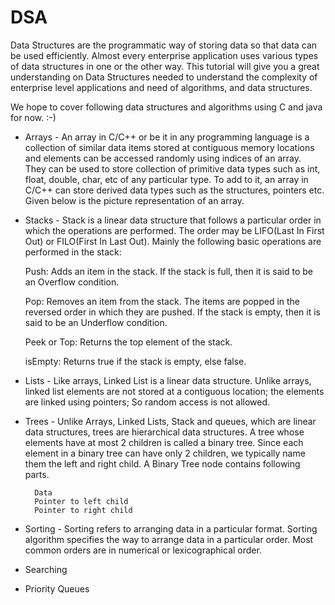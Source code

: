 # DSA

Data Structures are the programmatic way of storing data so that data can be used efficiently. Almost every enterprise application uses various types of data structures in one or the other way. This tutorial will give you a great understanding on Data Structures needed to understand the complexity of enterprise level applications and need of algorithms, and data structures.

We hope to cover following data structures and algorithms using C and java for now. :-)

* Arrays - An array in C/C++ or be it in any programming language is a collection of similar data items stored at contiguous memory locations and elements can be accessed randomly using indices of an array.  
They can be used to store collection of primitive data types such as int, float, double, char, etc of any particular type. To add to it, an array in C/C++ can store derived data types such as the structures, pointers etc. Given below is the picture representation of an array.

* Stacks - Stack is a linear data structure that follows a particular order in which the operations are performed. The order may be LIFO(Last In First Out) or FILO(First In Last Out).
Mainly the following basic operations are performed in the stack:

    Push: Adds an item in the stack. If the stack is full, then it is said to be an Overflow condition.

    Pop: Removes an item from the stack. The items are popped in the reversed order in which they are pushed. If the stack is empty, then it is said to be an Underflow condition.

    Peek or Top: Returns the top element of the stack.

    isEmpty: Returns true if the stack is empty, else false.

* Lists - Like arrays, Linked List is a linear data structure. Unlike arrays, linked list elements are not stored at a contiguous location; the elements are linked using pointers; So random access is not allowed.

* Trees - Unlike Arrays, Linked Lists, Stack and queues, which are linear data structures, trees are hierarchical data structures.
A tree whose elements have at most 2 children is called a binary tree. Since each element in a binary tree can have only 2 children, we typically name them the left and right child.
    A Binary Tree node contains following parts.

        Data
        Pointer to left child
        Pointer to right child

* Sorting - Sorting refers to arranging data in a particular format. Sorting algorithm specifies the way to arrange data in a particular order. Most common orders are in numerical or lexicographical order.

* Searching
* Priority Queues

